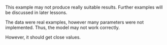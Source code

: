 This example may not produce really suitable results. 
Further examples will be discussed in later lessons.


The data were real examples, however many parameters were not implemented.
Thus, the model may not work correctly.

However, it should get close values. 